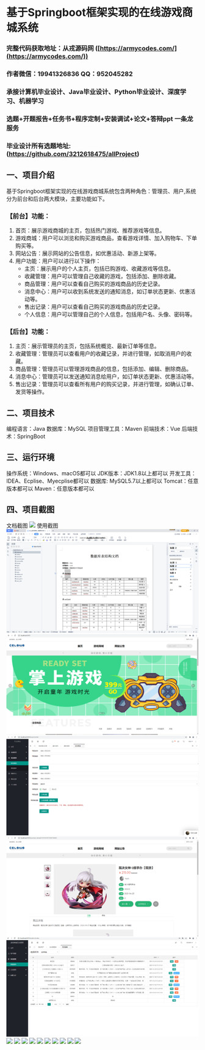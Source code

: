 基于Springboot框架实现的在线游戏商城系统
=
###  完整代码获取地址：从戎源码网 ([https://armycodes.com/](https://armycodes.com/))
###  作者微信：19941326836  QQ：952045282 
###  承接计算机毕业设计、Java毕业设计、Python毕业设计、深度学习、机器学习
###  选题+开题报告+任务书+程序定制+安装调试+论文+答辩ppt 一条龙服务
###  毕业设计所有选题地址:(https://github.com/3212618475/allProject)


一、项目介绍
---
基于Springboot框架实现的在线游戏商城系统包含两种角色：管理员、用户,系统分为前台和后台两大模块，主要功能如下。
### 【前台】功能：
1. 首页：展示游戏商城的主页，包括热门游戏、推荐游戏等信息。
2. 游戏商城：用户可以浏览和购买游戏商品，查看游戏详情、加入购物车、下单购买等。
3. 网站公告：展示网站的公告信息，如优惠活动、新游上架等。
4. 用户功能：用户可以进行以下操作：
   - 主页：展示用户的个人主页，包括已购游戏、收藏游戏等信息。
   - 收藏管理：用户可以管理自己收藏的游戏，包括添加、删除收藏。
   - 商品管理：用户可以查看自己购买的游戏商品的历史记录。
   - 消息中心：用户可以收到系统发送的通知消息，如订单状态更新、优惠活动等。
   - 售出记录：用户可以查看自己购买的游戏商品的历史记录。
   - 个人信息：用户可以管理自己的个人信息，包括用户名、头像、密码等。

### 【后台】功能：
1. 主页：展示管理员的主页，包括系统概览、最新订单等信息。
2. 收藏管理：管理员可以查看用户的收藏记录，并进行管理，如取消用户的收藏。
3. 商品管理：管理员可以管理游戏商品的信息，包括添加、编辑、删除商品。
4. 消息中心：管理员可以发送通知消息给用户，如订单状态更新、优惠活动等。
5. 售出记录：管理员可以查看所有用户的购买记录，并进行管理，如确认订单、发货等操作。



二、项目技术
---
编程语言：Java
数据库：MySQL
项目管理工具：Maven
前端技术：Vue
后端技术：SpringBoot

三、运行环境
---
操作系统：Windows、macOS都可以
JDK版本：JDK1.8以上都可以
开发工具：IDEA、Ecplise、Myecplise都可以
数据库: MySQL5.7以上都可以
Tomcat：任意版本都可以
Maven：任意版本都可以

四、项目截图
---
文档截图
![](limage/1.png)
使用截图
![](image/1.png)
![](image/2.png)
![](image/3.png)
![](image/4.png)
![](image/5.png)
![](image/6.png)
![](image/7.png)
![](image/8.png)
![](image/9.png)
![](image/10.png)
![](image/11.png)
![](image/12.png)
![](image/13.png)
![](image/14.png)
![](image/15.png)
